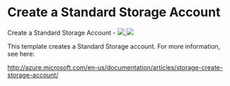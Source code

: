 # Create a Standard Storage Account

Create a Standard Storage Account  - <a href="https://portal.azure.com/#create/Microsoft.Template/uri/https%3A%2F%2Fraw.githubusercontent.com%2Fjogan999%2Fazure-quickstart-templates%2Fmaster%2FExportedTemplate-insight_20170928_lessDSVM%2Fazuredeploy.json" target="_blank">
    <img src="http://azuredeploy.net/deploybutton.png"/>
</a>
<a href="http://armviz.io/#/?load=https%3A%2F%2Fraw.githubusercontent.com%2FAzure%2Fazure-quickstart-templates%2Fmaster%2FExportedTemplate-insight_20170928_lessDSVM%2Fazuredeploy.json" target="_blank">
    <img src="http://armviz.io/visualizebutton.png"/>
</a>

This template creates a Standard Storage account. For more information, see here:

http://azure.microsoft.com/en-us/documentation/articles/storage-create-storage-account/
